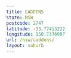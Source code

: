 ```yaml
---
title: CADDENS
state: NSW
postcode: 2747
latitude: -33.77413222
longitude: 150.7376907
url: /nsw/caddens/
layout: suburb
---
```

